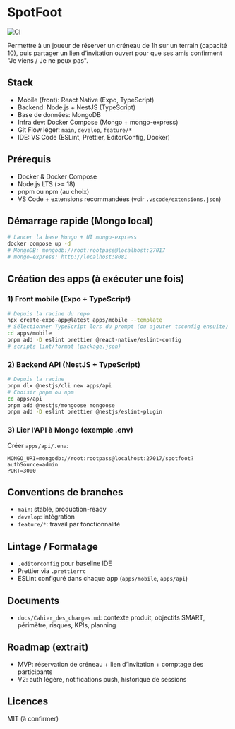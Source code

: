 # SpotFoot

[![CI](https://github.com/Erblinn450/Spootfoot/actions/workflows/ci.yml/badge.svg)](https://github.com/Erblinn450/Spootfoot/actions/workflows/ci.yml)

Permettre à un joueur de réserver un créneau de 1h sur un terrain (capacité 10), puis partager un lien d’invitation ouvert pour que ses amis confirment "Je viens / Je ne peux pas".

## Stack
- Mobile (front): React Native (Expo, TypeScript)
- Backend: Node.js + NestJS (TypeScript)
- Base de données: MongoDB
- Infra dev: Docker Compose (Mongo + mongo-express)
- Git Flow léger: `main`, `develop`, `feature/*`
- IDE: VS Code (ESLint, Prettier, EditorConfig, Docker)

## Prérequis
- Docker & Docker Compose
- Node.js LTS (>= 18)
- pnpm ou npm (au choix)
- VS Code + extensions recommandées (voir `.vscode/extensions.json`)

## Démarrage rapide (Mongo local)

```bash
# Lancer la base Mongo + UI mongo-express
docker compose up -d
# MongoDB: mongodb://root:rootpass@localhost:27017
# mongo-express: http://localhost:8081
```

## Création des apps (à exécuter une fois)

### 1) Front mobile (Expo + TypeScript)
```bash
# Depuis la racine du repo
npx create-expo-app@latest apps/mobile --template
# Sélectionner TypeScript lors du prompt (ou ajouter tsconfig ensuite)
cd apps/mobile
pnpm add -D eslint prettier @react-native/eslint-config
# scripts lint/format (package.json)
```

### 2) Backend API (NestJS + TypeScript)
```bash
# Depuis la racine
pnpm dlx @nestjs/cli new apps/api
# Choisir pnpm ou npm
cd apps/api
pnpm add @nestjs/mongoose mongoose
pnpm add -D eslint prettier @nestjs/eslint-plugin
```

### 3) Lier l’API à Mongo (exemple .env)
Créer `apps/api/.env`:
```
MONGO_URI=mongodb://root:rootpass@localhost:27017/spotfoot?authSource=admin
PORT=3000
```

## Conventions de branches
- `main`: stable, production-ready
- `develop`: intégration
- `feature/*`: travail par fonctionnalité

## Lintage / Formatage
- `.editorconfig` pour baseline IDE
- Prettier via `.prettierrc`
- ESLint configuré dans chaque app (`apps/mobile`, `apps/api`)

## Documents
- `docs/Cahier_des_charges.md`: contexte produit, objectifs SMART, périmètre, risques, KPIs, planning

## Roadmap (extrait)
- MVP: réservation de créneau + lien d’invitation + comptage des participants
- V2: auth légère, notifications push, historique de sessions

## Licences
MIT (à confirmer)
